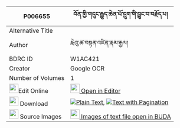 |P006655|བོན་གྱི་གདུང་རྒྱུད་ཆེན་པོ་དྲུག་གི་བྱུང་བ་བརྗོད་པ། 
| --- | --- 
|Alternative Title |
|Author| རྨེའུ་ཚ་བསྟན་འཛིན་རྣམ་རྒྱལ།
|BDRC ID | W1AC421
|Creator | Google OCR
|Number of Volumes| 1
|<img width="25" src="https://img.icons8.com/color/25/000000/edit-property.png">Edit Online| [<img width="25" src="https://avatars.githubusercontent.com/u/45091458?s=200&v=4"> Open in Editor](http://editor.openpecha.org/P006655)
|<img width="25" src="https://img.icons8.com/fluent/48/000000/download-2.png"/>  Download | [![](https://img.icons8.com/color/20/000000/txt.png)Plain Text](https://github.com/Openpecha/P006655/releases/download/v2/bon_gyi_dunggyu_chenpo_druk_gi_plain_P006655.zip), [![](https://img.icons8.com/color/20/000000/txt.png)Text with Pagination](https://github.com/Openpecha/P006655/releases/download/v2/bon_gyi_dunggyu_chenpo_druk_gi_pages_P006655.zip)
|<img width="25" src="https://img.icons8.com/plasticine/100/000000/pictures-folder.png"/>  Source Images | [<img width="25" src="https://library.bdrc.io/icons/BUDA-small.svg"> Images of text file open in BUDA](https://library.bdrc.io/show/bdr:W1AC421)